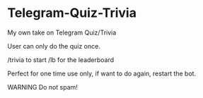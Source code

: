 # Telegram-Quiz-Trivia
My own take on Telegram Quiz/Trivia

User can only do the quiz once.

/trivia to start
/lb for the leaderboard

Perfect for one time use only, if want to do again, restart the bot.

WARNING
Do not spam!
